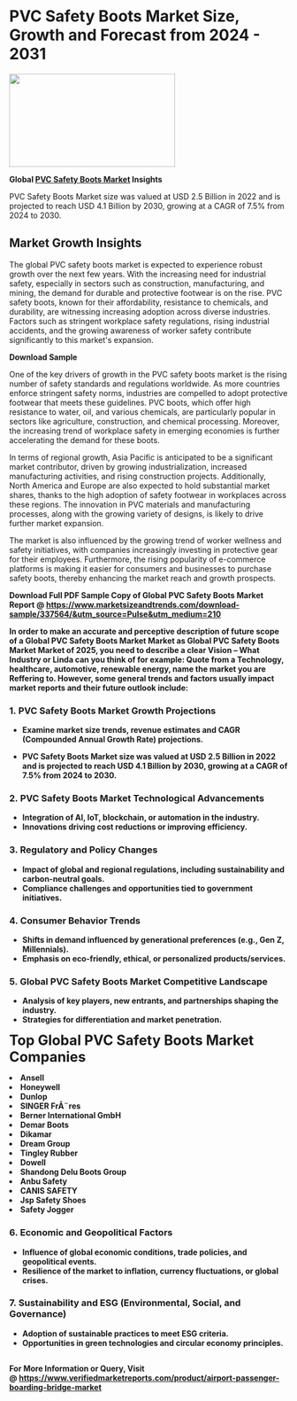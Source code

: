 <H1>PVC Safety Boots Market Size, Growth and Forecast from 2024 - 2031</H1><img class="aligncenter size-medium wp-image-584254" src="https://thirdeyenews.in/wp-content/uploads/2024/09/Global-Market-Research-300x168.jpeg" alt="" width="300" height="168" /><p><strong>Global&nbsp;<a href="https://www.marketsizeandtrends.com/download-sample/337564/&amp;utm_source=Pulse&amp;utm_medium=210">PVC Safety Boots Market</a> Insights</strong></p><p>PVC Safety Boots Market size was valued at USD 2.5 Billion in 2022 and is projected to reach USD 4.1 Billion by 2030, growing at a CAGR of 7.5% from 2024 to 2030.</p><p><h2>Market Growth Insights</h2> <p>The global PVC safety boots market is expected to experience robust growth over the next few years. With the increasing need for industrial safety, especially in sectors such as construction, manufacturing, and mining, the demand for durable and protective footwear is on the rise. PVC safety boots, known for their affordability, resistance to chemicals, and durability, are witnessing increasing adoption across diverse industries. Factors such as stringent workplace safety regulations, rising industrial accidents, and the growing awareness of worker safety contribute significantly to this market's expansion.</p> <p><strong>Download Sample</strong></p> <p>One of the key drivers of growth in the PVC safety boots market is the rising number of safety standards and regulations worldwide. As more countries enforce stringent safety norms, industries are compelled to adopt protective footwear that meets these guidelines. PVC boots, which offer high resistance to water, oil, and various chemicals, are particularly popular in sectors like agriculture, construction, and chemical processing. Moreover, the increasing trend of workplace safety in emerging economies is further accelerating the demand for these boots.</p> <p>In terms of regional growth, Asia Pacific is anticipated to be a significant market contributor, driven by growing industrialization, increased manufacturing activities, and rising construction projects. Additionally, North America and Europe are also expected to hold substantial market shares, thanks to the high adoption of safety footwear in workplaces across these regions. The innovation in PVC materials and manufacturing processes, along with the growing variety of designs, is likely to drive further market expansion.</p> <p>The market is also influenced by the growing trend of worker wellness and safety initiatives, with companies increasingly investing in protective gear for their employees. Furthermore, the rising popularity of e-commerce platforms is making it easier for consumers and businesses to purchase safety boots, thereby enhancing the market reach and growth prospects.</p> <p><strong></p><p><span class=""><strong>Download Full PDF Sample Copy of Global PVC Safety Boots Market Report</strong> @ <a href="https://www.marketsizeandtrends.com/download-sample/337564/&amp;utm_source=Pulse&amp;utm_medium=210" target="_blank">https://www.marketsizeandtrends.com/download-sample/337564/&amp;utm_source=Pulse&amp;utm_medium=210</a></span></p><p>In order to make an accurate and perceptive description of future scope of a Global&nbsp;PVC Safety Boots Market Market as Global&nbsp;PVC Safety Boots Market Market of 2025, you need to describe a clear Vision &ndash; What Industry or Linda can you think of for example: Quote from a Technology, healthcare, automotive, renewable energy, name the market you are Reffering to. However, some general trends and factors usually impact market reports and their future outlook include:</p><h3>1.&nbsp;<strong>PVC Safety Boots Market Growth Projections</strong></h3><ul><li>Examine market size trends, revenue estimates and CAGR (Compounded Annual Growth Rate) projections.</li><li><p>PVC Safety Boots Market size was valued at USD 2.5 Billion in 2022 and is projected to reach USD 4.1 Billion by 2030, growing at a CAGR of 7.5% from 2024 to 2030.</p></li></ul><h3>2.&nbsp;<strong>PVC Safety Boots Market Technological Advancements</strong></h3><ul><li>Integration of AI, IoT, blockchain, or automation in the industry.</li><li>Innovations driving cost reductions or improving efficiency.</li></ul><h3>3.&nbsp;<strong>Regulatory and Policy Changes</strong></h3><ul><li>Impact of global and regional regulations, including sustainability and carbon-neutral goals.</li><li>Compliance challenges and opportunities tied to government initiatives.</li></ul><h3>4.&nbsp;<strong>Consumer Behavior Trends</strong></h3><ul><li>Shifts in demand influenced by generational preferences (e.g., Gen Z, Millennials).</li><li>Emphasis on eco-friendly, ethical, or personalized products/services.</li></ul><h3>5.&nbsp;<strong>Global PVC Safety Boots Market Competitive Landscape</strong></h3><ul><li>Analysis of key players, new entrants, and partnerships shaping the industry.</li><li>Strategies for differentiation and market penetration.</li></ul><p data-pm-slice="1 1 []"><span style="color: inherit; font-family: inherit; font-size: 25px;">Top Global PVC Safety Boots Market Companies</span></p><div class="" data-test-id=""><p><li>Ansell</li><li> Honeywell</li><li> Dunlop</li><li> SINGER FrÃ¨res</li><li> Berner International GmbH</li><li> Demar Boots</li><li> Dikamar</li><li> Dream Group</li><li> Tingley Rubber</li><li> Dowell</li><li> Shandong Delu Boots Group</li><li> Anbu Safety</li><li> CANIS SAFETY</li><li> Jsp Safety Shoes</li><li> Safety Jogger</li></p></div><h3>6.&nbsp;<strong>Economic and Geopolitical Factors</strong></h3><ul><li>Influence of global economic conditions, trade policies, and geopolitical events.</li><li>Resilience of the market to inflation, currency fluctuations, or global crises.</li></ul><h3>7.&nbsp;<strong>Sustainability and ESG (Environmental, Social, and Governance)</strong></h3><ul><li>Adoption of sustainable practices to meet ESG criteria.</li><li>Opportunities in green technologies and circular economy principles.</li></ul><h2><strong style="font-size: 14px;">For More Information or Query, Visit @&nbsp;</strong><a style="background-color: #ffffff; font-size: 14px;" href="https://www.marketsizeandtrends.com/report/pvc-safety-boots-market/" target="_blank">https://www.verifiedmarketreports.com/product/airport-passenger-boarding-bridge-market</a></h2>
